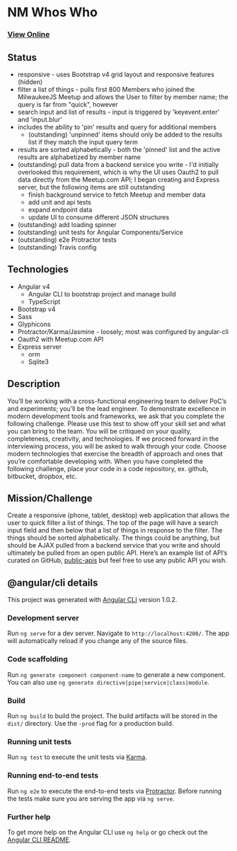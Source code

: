# NM Whos Who

### [View Online](https://home.lukejeter.com:3723/nm)

## Status
* responsive - uses Bootstrap v4 grid layout and responsive features (hidden)
* filter a list of things - pulls first 800 Members who joined the MilwaukeeJS Meetup and allows the User to filter by member name; the query is far from "quick", however
* search input and list of results - input is triggered by 'keyevent.enter' and 'input.blur'
* includes the ability to 'pin' results and query for additional members
  * (outstanding) 'unpinned' items should only be added to the results list if they match the input query term
* results are sorted alphabetically - both the 'pinned' list and the active results are alphabetized by member name
* (outstanding) pull data from a backend service you write - I'd initially overlooked this requirement, which is why the UI uses Oauth2 to pull data directly from the Meetup.com API; I began creating and Express server, but the following items are still outstanding
  * finish background service to fetch Meetup and member data
  * add unit and api tests
  * expand endpoint data
  * update UI to consume different JSON structures
* (outstanding) add loading spinner
* (outstanding) unit tests for Angular Components/Service
* (outstanding) e2e Protractor tests
* (outstanding) Travis config

## Technologies
* Angular v4
  * Angular CLI to bootstrap project and manage build
  * TypeScript
* Bootstrap v4
* Sass
* Glyphicons
* Protractor/Karma/Jasmine - loosely; most was configured by angular-cli
* Oauth2 with Meetup.com API
* Express server
  * orm
  * Sqlite3

## Description
You’ll be working with a cross-functional engineering team to deliver PoC’s and experiments; you’ll be the lead engineer. To demonstrate excellence in modern development tools and frameworks, we ask that you complete the following challenge. Please use this test to show off your skill set and what you can bring to the team. You will be critiqued on your quality, completeness, creativity, and technologies. If we proceed forward in the interviewing process, you will be asked to walk through your code. Choose modern technologies that exercise the breadth of approach and ones that you’re comfortable developing with.
When you have completed the following challenge, place your code in a code repository, ex. github, bitbucket, dropbox, etc.

## Mission/Challenge
Create a responsive (phone, tablet, desktop) web application that allows the user to quick filter a list of things. The top of the page will have a search input field and then below that a list of things in response to the filter. The things should be sorted alphabetically. The things could be anything, but should be AJAX pulled from a backend service that you write and should ultimately be pulled from an open public API.
Here’s an example list of API’s curated on GitHub, [public-apis](https://github.com/toddmotto/public-apis) but feel free to use any public API you wish.

## @angular/cli details

This project was generated with [Angular CLI](https://github.com/angular/angular-cli) version 1.0.2.

### Development server

Run `ng serve` for a dev server. Navigate to `http://localhost:4200/`. The app will automatically reload if you change any of the source files.

### Code scaffolding

Run `ng generate component component-name` to generate a new component. You can also use `ng generate directive|pipe|service|class|module`.

### Build

Run `ng build` to build the project. The build artifacts will be stored in the `dist/` directory. Use the `-prod` flag for a production build.

### Running unit tests

Run `ng test` to execute the unit tests via [Karma](https://karma-runner.github.io).

### Running end-to-end tests

Run `ng e2e` to execute the end-to-end tests via [Protractor](http://www.protractortest.org/).
Before running the tests make sure you are serving the app via `ng serve`.

### Further help

To get more help on the Angular CLI use `ng help` or go check out the [Angular CLI README](https://github.com/angular/angular-cli/blob/master/README.md).
